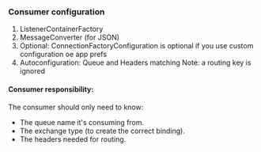 ### Consumer configuration

1. ListenerContainerFactory
2. MessageConverter (for JSON)
3. Optional: ConnectionFactoryConfiguration is optional if you use custom configuration oe app prefs
4. Autoconfiguration: Queue and Headers matching
   Note: a routing key is ignored

#### Consumer responsibility:

The consumer should only need to know:

* The queue name it's consuming from.
* The exchange type (to create the correct binding).
* The headers needed for routing.



